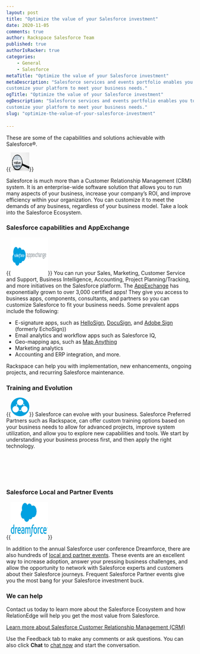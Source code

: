 ```yaml
---
layout: post
title: "Optimize the value of your Salesforce investment"
date: 2020-11-05
comments: true
author: Rackspace Salesforce Team
published: true
authorIsRacker: true
categories:
    - General
    - Salesforce
metaTitle: "Optimize the value of your Salesforce investment"
metaDescription: "Salesforce services and events portfolio enables you to
customize your platform to meet your business needs."
ogTitle: "Optimize the value of your Salesforce investment"
ogDescription: "Salesforce services and events portfolio enables you to
customize your platform to meet your business needs."
slug: "optimize-the-value-of-your-salesforce-investment"

---
```


These are some of the capabilities and solutions achievable with Salesforce&reg;.

<!--more-->

{{<img src="value.jpg" title="" width="50" height="50" alt="">}}

Salesforce is much more than a Customer Relationship Management (CRM) system. It
is an enterprise-wide software solution that allows you to run many aspects of
your business, increase your company’s ROI, and improve efficiency within your
organization. You can customize it to meet the demands of any business,
regardless of your business model. Take a look into the Salesforce Ecosystem.
</br>

### Salesforce capabilities and AppExchange

{{<img src="appexchange.png" title="" width="100" height="100" alt="" class="image-right">}}
You can run your Sales, Marketing, Customer Service and Support,
Business Intelligence, Accounting, Project Planning/Tracking, and more initiatives on the
Salesforce platform. The [AppExchange](https://appexchange.salesforce.com/) has
exponentially grown to over 3,000 certified apps! They give you access to
business apps, components, consultants, and partners so you can customize
Salesforce to fit your business needs. Some prevalent apps include the following:

- E-signature apps, such as [HelloSign](http://www.hellosign.com/),
  [DocuSign](https://www.docusign.com/), and [Adobe Sign](https://acrobat.adobe.com/us/en/sign.html) (formerly EchoSign))
- Email analytics and workflow apps such as Salesforce IQ, 
- Geo-mapping aps, such as [Map Anything](http://mapanything.com/)
- Marketing analytics
- Accounting and ERP integration, and more. 

Rackspace can help you with implementation, new enhancements, ongoing projects, and recurring Salesforce maintenance.</br>

### Training and Evolution

{{<img src="training.png" title="" width="50" height="50" alt="" class="image-left">}}
Salesforce can evolve with your business. Salesforce Preferred Partners such as
Rackspace, can offer custom training options based on your business needs to
allow for advanced projects, improve system utilization, and allow you to
explore new capabilities and tools. We start by understanding your business
process first, and then apply the right technology.</br>

<br>
<br>
<br>
<br>

### Salesforce Local and Partner Events

{{<img src="dreamforce.jpg" title="" alt="" width="100" height="100"  class="image-right">}}

In addition to the annual Salesforce user conference Dreamforce, there are also
hundreds of [local and partner events](http://www.salesforce.com/events/). 
These events are an excellent way to
increase adoption, answer your pressing business challenges, and allow the
opportunity to network with Salesforce experts and customers about their
Salesforce journeys. Frequent Salesforce Partner events give you
the most bang for your Salesforce investment buck.
</br>

### We can help

Contact us today to learn more about the Salesforce Ecosystem and how
RelationEdge will help you get the most value from Salesforce.

<a class="cta purple" id="cta" href="https://www.rackspace.com/salesforce">Learn more about Salesforce Customer Relationship Management (CRM)</a>

Use the Feedback tab to make any comments or ask questions. You can also click
**Chat** to [chat now](https://www.rackspace.com/) and start the conversation.
